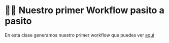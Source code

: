 # 🏋️‍♀️ Nuestro primer Workflow pasito a pasito

En esta clase generamos nuestro primer workflow que puedes ver [aquí](../lessons/02-First_Workflow/02.1-Step_by_step/.github/workflows/ci.yml)
